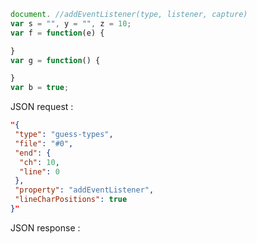 ```javascript
document. //addEventListener(type, listener, capture)
var s = "", y = "", z = 10;
var f = function(e) {

}    
var g = function() {

}
var b = true;
```
JSON request : 

```json
"{
 "type": "guess-types",
 "file": "#0",
 "end": {
  "ch": 10,
  "line": 0
 },
 "property": "addEventListener",
 "lineCharPositions": true
}"
```

JSON response : 

